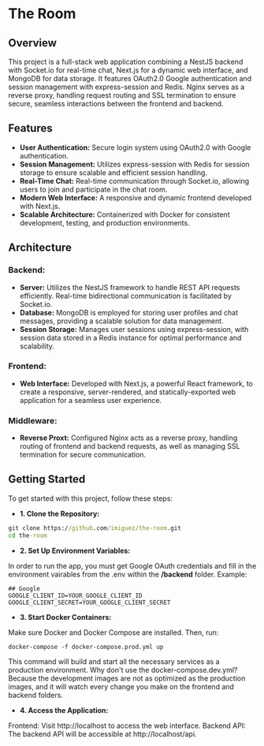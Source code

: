 # The Room

## Overview
This project is a full-stack web application combining a NestJS backend with Socket.io for real-time chat, Next.js for a dynamic web interface, and MongoDB for data storage. It features OAuth2.0 Google authentication and session management with express-session and Redis. Nginx serves as a reverse proxy, handling request routing and SSL termination to ensure secure, seamless interactions between the frontend and backend.

## Features
- **User Authentication:** Secure login system using OAuth2.0 with Google authentication.
- **Session Management:** Utilizes express-session with Redis for session storage to ensure scalable and efficient session handling.
- **Real-Time Chat:** Real-time communication through Socket.io, allowing users to join and participate in the chat room.
- **Modern Web Interface:** A responsive and dynamic frontend developed with Next.js.
- **Scalable Architecture:** Containerized with Docker for consistent development, testing, and production environments.

## Architecture

### Backend:

- **Server:** Utilizes the NestJS framework to handle REST API requests efficiently. Real-time bidirectional communication is facilitated by Socket.io.
- **Database:** MongoDB is employed for storing user profiles and chat messages, providing a scalable solution for data management.
- **Session Storage:** Manages user sessions using express-session, with session data stored in a Redis instance for optimal performance and scalability.

### Frontend:

- **Web Interface:** Developed with Next.js, a powerful React framework, to create a responsive, server-rendered, and statically-exported web application for a seamless user experience.

### Middleware:

- **Reverse Proxt:** Configured Nginx acts as a reverse proxy, handling routing of frontend and backend requests, as well as managing SSL termination for secure communication.


## Getting Started

To get started with this project, follow these steps:

- **1. Clone the Repository:**

```cmd
git clone https://github.com/imiguez/the-room.git
cd the-room
```


- **2. Set Up Environment Variables:**

In order to run the app, you must get Google OAuth credentials and fill in the environment vairables from the .env within the **/backend** folder.
Example:
```.env
## Google
GOOGLE_CLIENT_ID=YOUR_GOOGLE_CLIENT_ID
GOOGLE_CLIENT_SECRET=YOUR_GOOGLE_CLIENT_SECRET
```

- **3. Start Docker Containers:**

Make sure Docker and Docker Compose are installed. Then, run:
```
docker-compose -f docker-compose.prod.yml up
```
This command will build and start all the necessary services as a production environment. Why don't use the docker-compose.dev.yml? Because the development images are not as optimized as the production images, and it will watch every change you make on the frontend and backend folders.

- **4. Access the Application:**

Frontend: Visit http://localhost to access the web interface.
Backend API: The backend API will be accessible at http://localhost/api.
